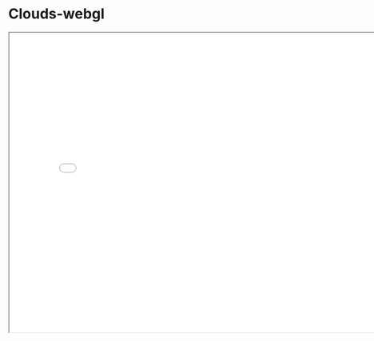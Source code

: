 # Clouds-webgl
<iframe src="[https://htmlpreview.github.io/?https://github.com/Tinkinazoo/Clouds-webgl/blob/main/index.html" width="800" height="600"></iframe>

